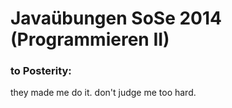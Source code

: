 # Javaübungen SoSe 2014 (Programmieren II)

### to Posterity:

they made me do it. don't judge me too hard.
